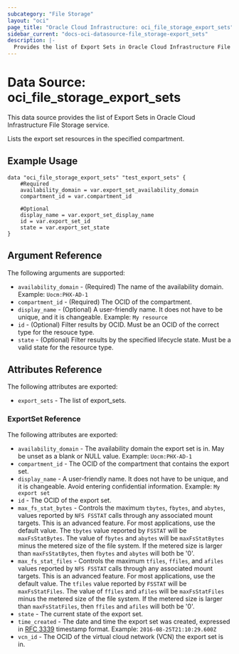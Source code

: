 ```yaml
---
subcategory: "File Storage"
layout: "oci"
page_title: "Oracle Cloud Infrastructure: oci_file_storage_export_sets"
sidebar_current: "docs-oci-datasource-file_storage-export_sets"
description: |-
  Provides the list of Export Sets in Oracle Cloud Infrastructure File Storage service
---
```


# Data Source: oci_file_storage_export_sets
This data source provides the list of Export Sets in Oracle Cloud Infrastructure File Storage service.

Lists the export set resources in the specified compartment.


## Example Usage

```hcl
data "oci_file_storage_export_sets" "test_export_sets" {
	#Required
	availability_domain = var.export_set_availability_domain
	compartment_id = var.compartment_id

	#Optional
	display_name = var.export_set_display_name
	id = var.export_set_id
	state = var.export_set_state
}
```

## Argument Reference

The following arguments are supported:

* `availability_domain` - (Required) The name of the availability domain.  Example: `Uocm:PHX-AD-1` 
* `compartment_id` - (Required) The OCID of the compartment.
* `display_name` - (Optional) A user-friendly name. It does not have to be unique, and it is changeable.  Example: `My resource` 
* `id` - (Optional) Filter results by OCID. Must be an OCID of the correct type for the resouce type. 
* `state` - (Optional) Filter results by the specified lifecycle state. Must be a valid state for the resource type. 


## Attributes Reference

The following attributes are exported:

* `export_sets` - The list of export_sets.

### ExportSet Reference

The following attributes are exported:

* `availability_domain` - The availability domain the export set is in. May be unset as a blank or NULL value.  Example: `Uocm:PHX-AD-1` 
* `compartment_id` - The OCID of the compartment that contains the export set.
* `display_name` - A user-friendly name. It does not have to be unique, and it is changeable. Avoid entering confidential information.  Example: `My export set` 
* `id` - The OCID of the export set.
* `max_fs_stat_bytes` - Controls the maximum `tbytes`, `fbytes`, and `abytes`, values reported by `NFS FSSTAT` calls through any associated mount targets. This is an advanced feature. For most applications, use the default value. The `tbytes` value reported by `FSSTAT` will be `maxFsStatBytes`. The value of `fbytes` and `abytes` will be `maxFsStatBytes` minus the metered size of the file system. If the metered size is larger than `maxFsStatBytes`, then `fbytes` and `abytes` will both be '0'. 
* `max_fs_stat_files` - Controls the maximum `tfiles`, `ffiles`, and `afiles` values reported by `NFS FSSTAT` calls through any associated mount targets. This is an advanced feature. For most applications, use the default value. The `tfiles` value reported by `FSSTAT` will be `maxFsStatFiles`. The value of `ffiles` and `afiles` will be `maxFsStatFiles` minus the metered size of the file system. If the metered size is larger than `maxFsStatFiles`, then `ffiles` and `afiles` will both be '0'. 
* `state` - The current state of the export set.
* `time_created` - The date and time the export set was created, expressed in [RFC 3339](https://tools.ietf.org/rfc/rfc3339) timestamp format.  Example: `2016-08-25T21:10:29.600Z` 
* `vcn_id` - The OCID of the virtual cloud network (VCN) the export set is in.

